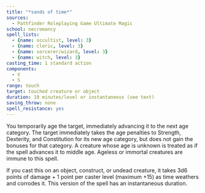 ```yaml
---
title: "*sands of time*"
sources:
  - Pathfinder Roleplaying Game Ultimate Magic
school: necromancy
spell_lists:
  - {name: occultist, level: 3}
  - {name: cleric, level: 3}
  - {name: sorcerer/wizard, level: 3}
  - {name: witch, level: 3}
casting_time: 1 standard action
components:
  - V
  - S
range: touch
target: touched creature or object
duration: 10 minutes/level or instantaneous (see text)
saving_throw: none
spell_resistance: yes
---
```


You temporarily age the target, immediately advancing it to the next age category. The target immediately takes the age penalties to Strength, Dexterity, and Constitution for its new age category, but does not gain the bonuses for that category. A creature whose age is unknown is treated as if the spell advances it to middle age. Ageless or immortal creatures are immune to this spell.

If you cast this on an object, construct, or undead creature, it takes 3d6 points of damage + 1 point per caster level (maximum +15) as time weathers and corrodes it. This version of the spell has an instantaneous duration.


